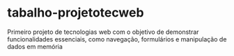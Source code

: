 # tabalho-projetotecweb
Primeiro projeto de tecnologias web com o objetivo de demonstrar funcionalidades essenciais, como navegação, formulários e manipulação de dados em memória
